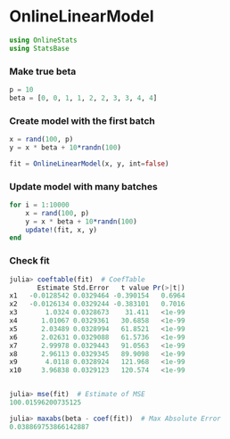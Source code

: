 
# OnlineLinearModel


````julia
using OnlineStats
using StatsBase
````





### Make true beta
````julia
p = 10
beta = [0, 0, 1, 1, 2, 2, 3, 3, 4, 4]
````





### Create model with the first batch
````julia
x = rand(100, p)
y = x * beta + 10*randn(100)

fit = OnlineLinearModel(x, y, int=false)
````





### Update model with many batches
````julia
for i = 1:10000
    x = rand(100, p)
    y = x * beta + 10*randn(100)
    update!(fit, x, y)
end
````





### Check fit
````julia
julia> coeftable(fit)  # CoefTable
       Estimate Std.Error   t value Pr(>|t|)
x1   -0.0128542 0.0329464 -0.390154   0.6964
x2   -0.0126134 0.0329244 -0.383101   0.7016
x3       1.0324 0.0328673    31.411   <1e-99
x4      1.01067 0.0329361   30.6858   <1e-99
x5      2.03489 0.0328994   61.8521   <1e-99
x6      2.02631 0.0329088   61.5736   <1e-99
x7      2.99978 0.0329443   91.0563   <1e-99
x8      2.96113 0.0329345   89.9098   <1e-99
x9       4.0118 0.0328924   121.968   <1e-99
x10     3.96838 0.0329123   120.574   <1e-99


julia> mse(fit)  # Estimate of MSE
100.01596200735125

julia> maxabs(beta - coef(fit))  # Max Absolute Error
0.038869753866142887

````


